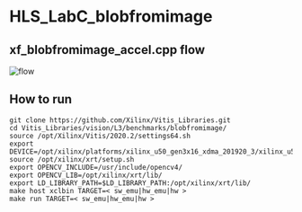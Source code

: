 # HLS_LabC_blobfromimage
## xf_blobfromimage_accel.cpp flow
![flow](https://user-images.githubusercontent.com/43834469/166135860-b6ebe29e-ac6e-4592-858a-c3c26452a20e.png)
## How to run
```
git clone https://github.com/Xilinx/Vitis_Libraries.git
cd Vitis_Libraries/vision/L3/benchmarks/blobfromimage/
source /opt/Xilinx/Vitis/2020.2/settings64.sh
export DEVICE=/opt/xilinx/platforms/xilinx_u50_gen3x16_xdma_201920_3/xilinx_u50_gen3x16_xdma_201920_3.xpfm
source /opt/xilinx/xrt/setup.sh
export OPENCV_INCLUDE=/usr/include/opencv4/
export OPENCV_LIB=/opt/xilinx/xrt/lib/
export LD_LIBRARY_PATH=$LD_LIBRARY_PATH:/opt/xilinx/xrt/lib/
make host xclbin TARGET=< sw_emu|hw_emu|hw >
make run TARGET=< sw_emu|hw_emu|hw >
```
